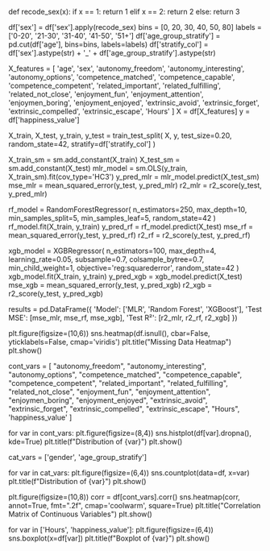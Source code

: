 def recode_sex(x):
    if x == 1:
        return 1
    elif x == 2:
        return 2
    else:
        return 3

df['sex'] = df['sex'].apply(recode_sex)
bins = [0, 20, 30, 40, 50, 80]
labels = ['0-20', '21-30', '31-40', '41-50', '51+']
df['age_group_stratify'] = pd.cut(df['age'], bins=bins, labels=labels)
df['stratify_col'] = df['sex'].astype(str) + '_' + df['age_group_stratify'].astype(str)

X_features = [
    'age', 'sex',
    'autonomy_freedom', 'autonomy_interesting', 'autonomy_options',
    'competence_matched', 'competence_capable', 'competence_competent',
    'related_important', 'related_fulfilling', 'related_not_close',
    'enjoyment_fun', 'enjoyment_attention', 'enjoymen_boring', 'enjoyment_enjoyed',
    'extrinsic_avoid', 'extrinsic_forget', 'extrinsic_compelled', 'extrinsic_escape',
    'Hours'
]
X = df[X_features]
y = df['happiness_value']

X_train, X_test, y_train, y_test = train_test_split(
    X, y, test_size=0.20, random_state=42, stratify=df['stratify_col']
)

X_train_sm = sm.add_constant(X_train)
X_test_sm = sm.add_constant(X_test)
mlr_model = sm.OLS(y_train, X_train_sm).fit(cov_type='HC3')
y_pred_mlr = mlr_model.predict(X_test_sm)
mse_mlr = mean_squared_error(y_test, y_pred_mlr)
r2_mlr = r2_score(y_test, y_pred_mlr)

rf_model = RandomForestRegressor(
    n_estimators=250,
    max_depth=10,
    min_samples_split=5,
    min_samples_leaf=5,
    random_state=42
)
rf_model.fit(X_train, y_train)
y_pred_rf = rf_model.predict(X_test)
mse_rf = mean_squared_error(y_test, y_pred_rf)
r2_rf = r2_score(y_test, y_pred_rf)

xgb_model = XGBRegressor(
    n_estimators=100,
    max_depth=4,
    learning_rate=0.05,
    subsample=0.7,
    colsample_bytree=0.7,
    min_child_weight=1,
    objective='reg:squarederror',
    random_state=42
)
xgb_model.fit(X_train, y_train)
y_pred_xgb = xgb_model.predict(X_test)
mse_xgb = mean_squared_error(y_test, y_pred_xgb)
r2_xgb = r2_score(y_test, y_pred_xgb)

results = pd.DataFrame({
    'Model': ['MLR', 'Random Forest', 'XGBoost'],
    'Test MSE': [mse_mlr, mse_rf, mse_xgb],
    'Test R²': [r2_mlr, r2_rf, r2_xgb]
})

plt.figure(figsize=(10,6))
sns.heatmap(df.isnull(), cbar=False, yticklabels=False, cmap='viridis')
plt.title("Missing Data Heatmap")
plt.show()

cont_vars = [
    "autonomy_freedom", "autonomy_interesting", "autonomy_options",
    "competence_matched", "competence_capable", "competence_competent",
    "related_important", "related_fulfilling", "related_not_close",
    "enjoyment_fun", "enjoyment_attention", "enjoymen_boring", "enjoyment_enjoyed",
    "extrinsic_avoid", "extrinsic_forget", "extrinsic_compelled", "extrinsic_escape",
    "Hours", 'happiness_value'
]

for var in cont_vars:
    plt.figure(figsize=(8,4))
    sns.histplot(df[var].dropna(), kde=True)
    plt.title(f"Distribution of {var}")
    plt.show()

cat_vars = ['gender', 'age_group_stratify']

for var in cat_vars:
    plt.figure(figsize=(6,4))
    sns.countplot(data=df, x=var)
    plt.title(f"Distribution of {var}")
    plt.show()

plt.figure(figsize=(10,8))
corr = df[cont_vars].corr()
sns.heatmap(corr, annot=True, fmt=".2f", cmap='coolwarm', square=True)
plt.title("Correlation Matrix of Continuous Variables")
plt.show()

for var in ['Hours', 'happiness_value']:
    plt.figure(figsize=(6,4))
    sns.boxplot(x=df[var])
    plt.title(f"Boxplot of {var}")
    plt.show()
```
